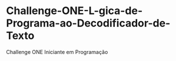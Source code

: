 # Challenge-ONE-L-gica-de-Programa-ao-Decodificador-de-Texto
Challenge ONE Iniciante em Programação
